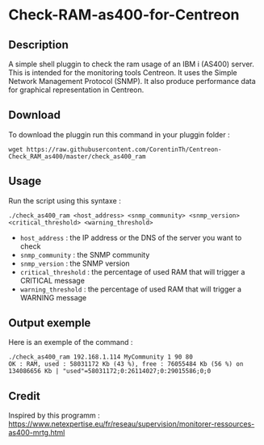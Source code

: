 # Check-RAM-as400-for-Centreon

## Description
A simple shell pluggin to check the ram usage of an IBM i (AS400) server.
This is intended for the monitoring tools Centreon.
It uses the Simple Network Management Protocol (SNMP).
It also produce performance data for graphical representation in Centreon.

## Download
To download the pluggin run this command in your pluggin folder :
```shell
wget https://raw.githubusercontent.com/CorentinTh/Centreon-Check_RAM_as400/master/check_as400_ram
```

## Usage
Run the script using this syntaxe :
```shell
./check_as400_ram <host_address> <snmp_community> <snmp_version> <critical_threshold> <warning_threshold>
```
* `host_address` : the IP address or the DNS of the server you want to check
* `snmp_community` : the SNMP community
* `snmp_version` : the SNMP version
* `critical_threshold` : the percentage of used RAM that will trigger a CRITICAL message
* `warning_threshold` : the percentage of used RAM that will trigger a WARNING message

## Output exemple
Here is an exemple of the command :
```shell
./check_as400_ram 192.168.1.114 MyCommunity 1 90 80
OK : RAM, used : 58031172 Kb (43 %), free : 76055484 Kb (56 %) on 134086656 Kb | "used"=58031172;0:26114027;0:29015586;0;0
```

## Credit 
Inspired by this programm : https://www.netexpertise.eu/fr/reseau/supervision/monitorer-ressources-as400-mrtg.html
